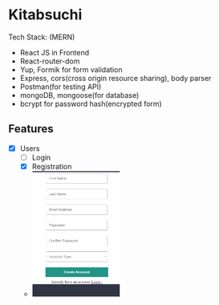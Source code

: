 # Kitabsuchi 
Tech Stack:
(MERN)
- React JS in Frontend
- React-router-dom
- Yup, Formik for form validation
- Express, cors(cross origin resource sharing), body parser
- Postman(for testing API)
- mongoDB, mongoose(for database)
- bcrypt for password hash(encrypted form)

## Features

- [x] Users
    - [ ] Login
    - [x] Registration
    - <img src="snipp/Signup.png" height="250px">

